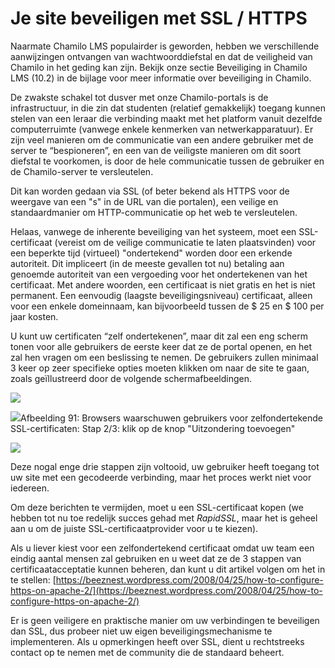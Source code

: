 # Je site beveiligen met SSL / HTTPS

Naarmate Chamilo LMS populairder is geworden, hebben we verschillende aanwijzingen ontvangen van wachtwoorddiefstal en dat de veiligheid van Chamilo in het geding kan zijn. Bekijk onze sectie Beveiliging in Chamilo LMS (10.2) in de bijlage voor meer informatie over beveiliging in Chamilo.

De zwakste schakel tot dusver met onze Chamilo-portals is de infrastructuur, in die zin dat studenten (relatief gemakkelijk) toegang kunnen stelen van een leraar die verbinding maakt met het platform vanuit dezelfde computerruimte (vanwege enkele kenmerken van netwerkapparatuur). Er zijn veel manieren om de communicatie van een andere gebruiker met de server te “bespioneren”, en een van de veiligste manieren om dit soort diefstal te voorkomen, is door de hele communicatie tussen de gebruiker en de Chamilo-server te versleutelen.

Dit kan worden gedaan via SSL (of beter bekend als HTTPS voor de weergave van een "s" in de URL van die portalen), een veilige en standaardmanier om HTTP-communicatie op het web te versleutelen.

Helaas, vanwege de inherente beveiliging van het systeem, moet een SSL-certificaat (vereist om de veilige communicatie te laten plaatsvinden) voor een beperkte tijd (virtueel) "ondertekend" worden door een erkende autoriteit. Dit impliceert (in de meeste gevallen tot nu) betaling aan genoemde autoriteit van een vergoeding voor het ondertekenen van het certificaat. Met andere woorden, een certificaat is niet gratis en het is niet permanent. Een eenvoudig (laagste beveiligingsniveau) certificaat, alleen voor een enkele domeinnaam, kan bijvoorbeeld tussen de $ 25 en $ 100 per jaar kosten.

U kunt uw certificaten “zelf ondertekenen”, maar dit zal een eng scherm tonen voor alle gebruikers de eerste keer dat ze de portal openen, en het zal hen vragen om een beslissing te nemen. De gebruikers zullen minimaal 3 keer op zeer specifieke opties moeten klikken om naar de site te gaan, zoals geïllustreerd door de volgende schermafbeeldingen.

![](../../.gitbook/assets/images52.png)

![](../../.gitbook/assets/images53.png)Afbeelding 91: Browsers waarschuwen gebruikers voor zelfondertekende SSL-certificaten: Stap 2/3: klik op de knop "Uitzondering toevoegen"

![](../../.gitbook/assets/images53.png)

Deze nogal enge drie stappen zijn voltooid, uw gebruiker heeft toegang tot uw site met een gecodeerde verbinding, maar het proces werkt niet voor iedereen.

Om deze berichten te vermijden, moet u een SSL-certificaat kopen (we hebben tot nu toe redelijk succes gehad met *RapidSSL*, maar het is geheel aan u om de juiste SSL-certificaatprovider voor u te kiezen).

Als u liever kiest voor een zelfondertekend certificaat omdat uw team een eindig aantal mensen zal gebruiken en u weet dat ze de 3 stappen van certificaatacceptatie kunnen beheren, dan kunt u dit artikel volgen om het in te stellen: [https://beeznest.wordpress.com/2008/04/25/how-to-configure-https-on-apache-2/](https://beeznest.wordpress.com/2008/04/25/how-to-configure-https-on-apache-2/)

Er is geen veiligere en praktische manier om uw verbindingen te beveiligen dan SSL, dus probeer niet uw eigen beveiligingsmechanisme te implementeren. Als u opmerkingen heeft over SSL, dient u rechtstreeks contact op te nemen met de community die de standaard beheert.
